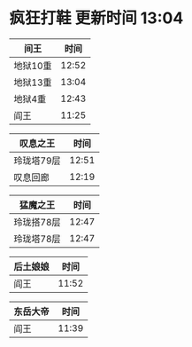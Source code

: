 # 疯狂打鞋 更新时间 13:04

| 间王   | 时间    |
|--------|-------|
| 地狱10重 | 12:52 |
| 地狱13重 | 13:04 |
| 地狱4重 | 12:43 |
| 阎王 | 11:25 |

| 叹息之王   | 时间    |
|--------|-------|
| 玲珑塔79层 | 12:51 |
| 叹息回廊 | 12:19 |

| 猛魔之王   | 时间    |
|--------|-------|
| 玲珑搭78层 | 12:47 |
| 玲珑塔78层 | 12:47 |

| 后土娘娘   | 时间    |
|--------|-------|
| 阎王 | 11:52 |

| 东岳大帝   | 时间    |
|--------|-------|
| 阎王 | 11:39 |